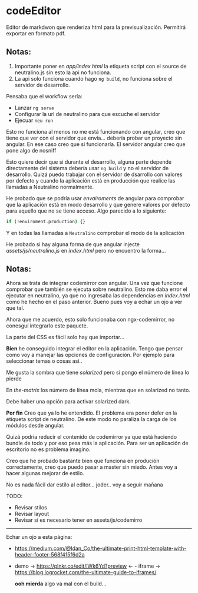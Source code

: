 # codeEditor

Editor de markdwon que renderiza html para la previsualización. Permitirá exportar en formato pdf.

## Notas:

1. Importante poner en _app/index.html_ la etiqueta script con el source de neutralino.js sin esto la api no funciona.
2. La api solo funciona cuando hago `ng build`, no funciona sobre el servidor de desarrollo.

Pensaba que el workflow sería:

- Lanzar `ng serve`
- Configurar la url de neutralino para que escuche el servidor
- Ejecuar `neu run`

Esto no funciona al menos no me está funcionando con angular, creo que tiene que ver con el servidor que envía...
debería probar un proyecto sin angular. En ese caso creo que si funcionaría. El servidor angular creo que pone algo de
nosniff

Esto quiere decir que si durante el desarrollo, alguna parte depende directamente del sistema debería usar `ng build` y
no el servidor de desarrollo. Quizá puedo trabajar con el servidor de dsarrollo con valores por defecto y cuando la
aplicación está en producción que realice las llamadas a Neutralino normalmente.

He probado que se podría usar _envairoments_ de angular para comprobar que la aplicación está en modo desarrollo y que
genere valores por defecto para aquello que no se tiene acceso. Algo parecido a lo siguiente:

``` bash
if (!enviroment.production) {}
```

Y en todas las llamadas a `Neutralino` comprobar el modo de la aplicación

He probado si hay alguna forma de que angular injecte _assets/js/neutralino.js_ en _index.html_ pero no encuentro la
forma...

## Notas:

Ahora se trata de integrar codemirror con angular. Una vez que funcione comprobar que también se ejecuta sobre
neutralino. Esto me daba error el ejecutar en neutralino, ya que no ingresaba las dependencias en _index.html_ como he
hecho en el paso anterior. Bueno pues voy a echar un ojo a ver que tal.

Ahora que me acuerdo, esto solo funcionaba con ngx-codemirror, no conesguí integrarlo este paquete.

La parte del CSS es fácil solo hay que importar...

**Bien** he conseguido integrar el editor en la aplicación. Tengo que pensar como voy a manejar las opciones de
configuración. Por ejemplo para seleccionar temas o cosas así..

Me gusta la sombra que tiene _solarized_ pero si pongo el número de línea lo pierde

En _the-matrix_ los número de línea mola, mientras que en solarized no tanto.

Debe haber una opción para activar solarized dark.


**Por fin** Creo que ya lo he entendido. El problema era poner defer en la etiqueta script de neutralino. De este modo
no paraliza la carga de los módulos desde angular.


Quizá podría reducir el contenido de codemirror ya que está haciendo bundle de todo y por eso pesa más la aplicación.
Para ser un aplicación de escritorio no es problema imagino.

Creo que he probado bastante bien que funciona en produción correctamente, creo que puedo pasar a master sin miedo.
Antes voy a hacer algunas mejorar de estilo.

No es nada fácil dar estilo al editor... joder.. voy a seguir mañana

TODO:
- Revisar stilos
- Revisar layout
- Revisar si es necesario tener en assets/js/codemirro

---

Echar un ojo a esta página:

- https://medium.com/@Idan_Co/the-ultimate-print-html-template-with-header-footer-568f415f6d2a
- demo -> https://plnkr.co/edit/lWk6Yd?preview <- - iframe -> https://blog.logrocket.com/the-ultimate-guide-to-iframes/

  **ooh mierda** algo va mal con el build...
